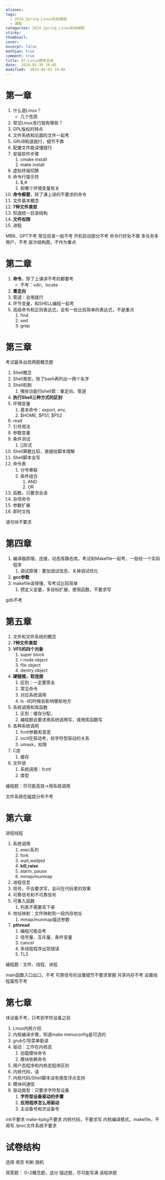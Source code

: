 ```yaml
---
aliases: 
tags:
  - 2024_Spring_Linux系统编程
  - 课程
categories: 2024_Spring_Linux系统编程
sticky:
thumbnail:
cover: 
excerpt: false
mathjax: true
comment: true
title: 07-Linux期末总结
date:  2024-05-30 10:05
modified:  2024-06-03 10:06
---
```

# 第一章

1. 什么是Linux？
	- 几个性质
2. 常见Linux发行版有哪些？
3. GPL版权的特点
4. 文件系统和后面的文件一起考
5. GRUB知道就行，细节不靠
6. 配置文件能读懂就行
7. 安装软件步骤
	1. cmake install
	2. make install
8. 虚拟终端切换
9. 命令行提示符
	1. $,#
	2. 和哪个环境变量有关
10. **命令都要**，除了课上讲的不要求的命令
11. 文件基本概念
12. **7种文件类型**
13. 知道统一目录结构
14. **文件权限**
15. 进程


MBR、GPT不考
常见目录一般不考
开机启动部分不考
命令行好处不靠
多任务多用户，不考
层次结构图，不作为重点



# 第二章


1. **命令**，除了上课讲不考的都要考
	- 不考：vdir，locate
2. **重定向**
3. 管道：会用就行
4. 环节变量，和SHELL编程一起考
5. 高级命令和正则表达式，会有一些比较简单的表达式，不是重点
	1. find
	2. sed
	3. grep


# 第三章

考试最多出现两题概念题


1. Shell概念
2. Shell类型，除了bash再列出一两个名字
3. Shell机制
	1. 哪些功能归shell管：重定向、管道
4. **执行Shell三种方式的区别**
5. 环境变量
	1. 基本命令：export, env,
	2. $HOME, $PS1, $PS2
6. read
7. 引号用法
8. 参数变量
9. 条件测试
	1. []形式
10. Shell算数比较，直接给脚本理解
11. Shell脚本会写
12. 命令表
	1. 分号串联
	2. 条件组合
		1. AND
		2. OR
13. 函数，只要求会读
14. 杂项命令
15. 参数扩展
16. 即时文档

语句块不要求

# 第四章


1. 编译器原理，连接，动态库静态库。考试和Makefile一起考，一般给一个实际程序
	1. 调试原理：要加调试信息，关掉调试优化
2. **gcc参数**
3. makefile读得懂，写考试比较简单
	1. 预定义变量，多目标扩展，使用函数，不要求写


gdb不考


# 第五章

1. 文件和文件系统的概念
2. **7种文件类型**
3. **VFS的四个对象**
	1. super block
	2. i-node object
	3. file object
	4. dentry object
4. **硬链接，软连接**
	1. 区别：一定要答全
	2. 常见命令
	3. 对应系统调用
	4. ls -l的时候会影响哪些地方
5. 系统调用和库函数
	1. 区别：缓存分配，
	2. 编程题会要求用系统调用写，或用库函数写
6. 各种系统调用
	1. fcntl参数和意思
	2. ioctl在驱动考，和字符型驱动的关系
	3. umask，权限
7. C库
	1. 缓存
8. 文件锁
	1. 系统调用：fcntl
	2. 类型

编程题：尽可能高效->用系统调用


文件系统在磁盘分布不考


# 第六章

进程线程

1. 系统调用
	1. exec系列
	2. fork
	3. wait,waitpid
	4. **kill,raise**
	5. alarm, pause
	6. mmap/munmap
2. 进程信息
3. 信号，不会要求写，会问在代码里的效果
4. 可靠信号和不可靠信号
5. 可重入函数
	1. 列表不需要背下来
6. 地址映射：文件映射到一段内存地址
	1. mmap/munmap描述参数
7. **pthread**
	1. 编程可能会考
	2. 信号量、互斥量、条件变量
	3. cancel
	4. 多线程程序出现错误
	5. TLS

编程题：文件、线程、进程

main函数入口出口，不考
可靠信号的设置细节不要求掌握
共享内存不考
设置线程属性不考



# 第七章



块设备不考，只考到字符设备之前

1. Linux内核介绍
2. 内核编译步骤，知道make menuconfig是可选的
3. grub引导菜单能读
4. 驱动：工作在内核态
	1. 加载模块命令
	2. 模块依赖命令
5. 用户态程序和内核态程序区别
6. 内核代码，读
7. 内核代码/Shell脚本没有类型浮点支持
8. 模块间通信
9. 驱动类型：只要求字符型设备
	1. **字符型设备驱动的步骤**
	2. **应用程序怎么用驱动**
	3. 主设备号和次设备号

init不要求
make-kpkg不要求
内核代码，不要求写
内核编译模式，makefile，不用写
/proc文件系统不要求


# 试卷结构


选择
填空
判断
随机


简答题：
0~2概念题，送分
描述题，尽可能写满
读程序题
